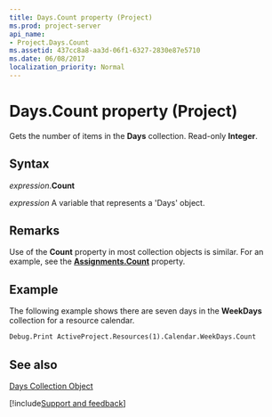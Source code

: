```yaml
---
title: Days.Count property (Project)
ms.prod: project-server
api_name:
- Project.Days.Count
ms.assetid: 437cc8a8-aa3d-06f1-6327-2830e87e5710
ms.date: 06/08/2017
localization_priority: Normal
---
```



# Days.Count property (Project)

Gets the number of items in the  **Days** collection. Read-only **Integer**.


## Syntax

_expression_.**Count**

_expression_ A variable that represents a 'Days' object.


## Remarks

Use of the  **Count** property in most collection objects is similar. For an example, see the **[Assignments.Count](Project.Assignments.Count.md)** property.


## Example

The following example shows there are seven days in the  **WeekDays** collection for a resource calendar.


```vb
Debug.Print ActiveProject.Resources(1).Calendar.WeekDays.Count
```


## See also


[Days Collection Object](Project.days.md)

[!include[Support and feedback](~/includes/feedback-boilerplate.md)]